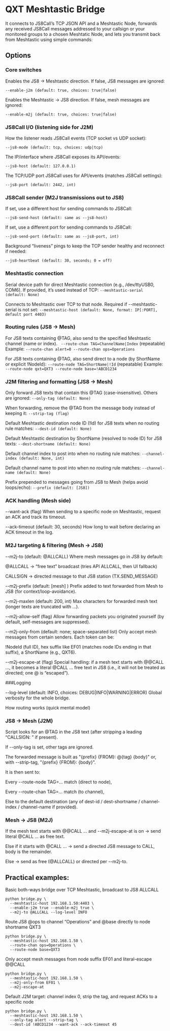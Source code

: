 # QXT Meshtastic Bridge

It connects to JS8Call’s TCP JSON API and a Meshtastic Node, forwards any received JS8Call messages addressed to your callsign or your monitored groups to a chosen Meshtatic Node, and lets you transmit back from Meshtastic using simple commands:


## Options
### Core switches

Enables the JS8 → Meshtastic direction. If false, JS8 messages are ignored:
```
--enable-j2m (default: true, choices: true|false)
```

Enables the Meshtastic → JS8 direction. If false, mesh messages are ignored:
```
--enable-m2j (default: true, choices: true|false)
```

### JS8Call I/O (listening side for J2M)

How the listener reads JS8Call events (TCP socket vs UDP socket):
```
--js8-mode (default: tcp, choices: udp|tcp)
```

The IP/interface where JS8Call exposes its API/events:
```
--js8-host (default: 127.0.0.1)
```


The TCP/UDP port JS8Call uses for API/events (matches JS8Call settings):
```
--js8-port (default: 2442, int)
```

### JS8Call sender (M2J transmissions out to JS8)

If set, use a different host for sending commands to JS8Call:
```
--js8-send-host (default: same as --js8-host)
```

If set, use a different port for sending commands to JS8Call:
```
--js8-send-port (default: same as --js8-port, int)
```


Background “liveness” pings to keep the TCP sender healthy and reconnect if needed:
```
--js8-heartbeat (default: 30, seconds; 0 = off)
```

### Meshtastic connection

Serial device path for direct Meshtastic connection (e.g., /dev/ttyUSB0, COM6). If provided, it’s used instead of TCP:
```--meshtastic-serial (default: None)```

Connects to Meshtastic over TCP to that node. Required if --meshtastic-serial is not set:
```--meshtastic-host (default: None, format: IP[:PORT], default port 4403)```


### Routing rules (JS8 → Mesh)

For JS8 texts containing @TAG, also send to the specified Meshtastic channel (name or index).
``` --route-chan TAG=ChannelName|Index``` (repeatable)
Example: ```--route-chan alert=0 --route-chan ops=Operations```


For JS8 texts containing @TAG, also send direct to a node (by ShortName or explicit !NodeId):
```--route-node TAG=ShortName|!Id``` (repeatable)
Example: ```--route-node qxt=QXT3 --route-node base=!ABCD1234```


### J2M filtering and formatting (JS8 → Mesh)

Only forward JS8 texts that contain this @TAG (case-insensitive). Others are ignored:
```--only-tag (default: None)```

When forwarding, remove the @TAG from the message body instead of keeping it:
```--strip-tag (flag)```

Default Meshtastic destination node ID (!Id) for JS8 texts when no routing rule matches:
```--dest-id (default: None)```

Default Meshtastic destination by ShortName (resolved to node ID) for JS8 texts:
```--dest-shortname (default: None)```

Default channel index to post into when no routing rule matches:
```--channel-index (default: None, int)```

Default channel name to post into when no routing rule matches:
```--channel-name (default: None)```

Prefix prepended to messages going from JS8 to Mesh (helps avoid loops/echo):
```--prefix (default: [JS8])```


### ACK handling (Mesh side)

--want-ack (flag)
When sending to a specific node on Meshtastic, request an ACK and track its timeout.

--ack-timeout (default: 30, seconds)
How long to wait before declaring an ACK timeout in the log.

### M2J targeting & filtering (Mesh → JS8)

--m2j-to (default: @ALLCALL)
Where mesh messages go in JS8 by default:

@ALLCALL → “free text” broadcast (tries API ALLCALL, then UI fallback)

CALLSIGN → directed message to that JS8 station (TX.SEND_MESSAGE)

--m2j-prefix (default: [mesh] )
Prefix added to text forwarded from Mesh to JS8 (for context/loop-avoidance).

--m2j-maxlen (default: 200, int)
Max characters for forwarded mesh text (longer texts are truncated with …).

--m2j-allow-self (flag)
Allow forwarding packets you originated yourself (by default, self-messages are suppressed).

--m2j-only-from (default: none; space-separated list)
Only accept mesh messages from certain senders. Each token can be:

!NodeId (full ID), hex suffix like EF01 (matches node IDs ending in that suffix), a ShortName (e.g., QXT6).

--m2j-escape-at (flag)
Special handling: if a mesh text starts with @@CALL …, it becomes a literal @CALL … free text in JS8 (i.e., it will not be treated as directed; one @ is “escaped”).

###Logging

--log-level (default: INFO, choices: DEBUG|INFO|WARNING|ERROR)
Global verbosity for the whole bridge.

How routing works (quick mental model)

### JS8 → Mesh (J2M)

Script looks for an @TAG in the JS8 text (after stripping a leading “CALLSIGN: ” if present).

If --only-tag is set, other tags are ignored.

The forwarded message is built as "{prefix} {FROM}: @{tag} {body}" or, with --strip-tag, "{prefix} {FROM}: {body}".

It is then sent to:

Every --route-node TAG=… match (direct to node),

Every --route-chan TAG=… match (to channel),

Else to the default destination (any of dest-id / dest-shortname / channel-index / channel-name if provided).

### Mesh → JS8 (M2J)

If the mesh text starts with @@CALL … and --m2j-escape-at is on → send literal @CALL … as free text.

Else if it starts with @CALL … → send a directed JS8 message to CALL, body is the remainder.

Else → send as free (@ALLCALL) or directed per --m2j-to.

## Practical examples:

Basic both-ways bridge over TCP Meshtastic, broadcast to JS8 ALLCALL
```
python bridge.py \
  --meshtastic-host 192.168.1.50:4403 \
  --enable-j2m true --enable-m2j true \
  --m2j-to @ALLCALL --log-level INFO
```

Route JS8 @ops to channel “Operations” and @base directly to node shortname QXT3
```
python bridge.py \
  --meshtastic-host 192.168.1.50 \
  --route-chan ops=Operations \
  --route-node base=QXT3
```

Only accept mesh messages from node suffix EF01 and literal-escape @@CALL
```
python bridge.py \
  --meshtastic-host 192.168.1.50 \
  --m2j-only-from EF01 \
  --m2j-escape-at
```

Default J2M target: channel index 0, strip the tag, and request ACKs to a specific node
```
python bridge.py \
  --meshtastic-host 192.168.1.50 \
  --only-tag alert --strip-tag \
  --dest-id !ABCD1234 --want-ack --ack-timeout 45
```

